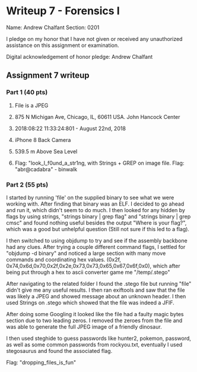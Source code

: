 Writeup 7 - Forensics I
======

Name: Andrew Chalfant
Section: 0201

I pledge on my honor that I have not given or received any unauthorized assistance on this assignment or examination.

Digital acknowledgement of honor pledge: Andrew Chalfant

## Assignment 7 writeup

### Part 1 (40 pts)

1. File is a JPEG 

2. 875 N Michigan Ave, Chicago, IL, 60611 USA. John Hancock Center

3. 2018:08:22 11:33:24:801 - August 22nd, 2018

4. iPhone 8 Back Camera

5. 539.5 m Above Sea Level

6. Flag: "look_I_f0und_a_str1ng, with Strings + GREP on image file.
   Flag: "abr@cadabra" - binwalk

### Part 2 (55 pts)

I started by running 'file' on the supplied binary to see what we were working with. After finding that binary was an ELF. I decided to go ahead and run it, which didn't seem to do much. I then looked for any hidden by flags by using strings, "strings binary | grep flag" and "strings binary | grep cmsc" and found nothing useful besides the output "Where is your flag?", which was a good but unhelpful question (Still not sure if this led to a flag). 

I then switched to using objdump to try and see if the assembly backbone had any clues. After trying a couple different command flags, I settled for "objdump -d binary" and noticed a large section with many move commands and coordinating hex values. (0x2f, 0x74,0x6d,0x70,0x2f,0x2e,0x73,0x73,0x65,0x67,0x6f,0x0), which after being put through a hex to ascii converter game me "/temp/.stego"

After navigating to the related folder I found the .stego file but running "file" didn't give me any useful results. I then ran exiftools and saw that the file was likely a JPEG and showed message about an unknown header. I then used Strings on .stego which showed that the file was indeed a JFIF. 

After doing some Googling it looked like the file had a faulty magic bytes section due to two leading zeros. I removed the zeroes from the file and was able to generate the full JPEG image of a friendly dinosaur.

I then used steghide to guess passwords like hunter2, pokemon, password, as well as some common passwords from rockyou.txt, eventually I used stegosaurus and found the associated flag.

Flag: "dropping_files_is_fun"
